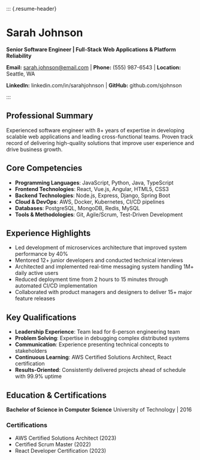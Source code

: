 ::: {.resume-header}

# Sarah Johnson

**Senior Software Engineer | Full-Stack Web Applications & Platform Reliability**

**Email:** sarah.johnson@email.com | **Phone:** (555) 987-6543 | **Location:** Seattle, WA

**LinkedIn:** linkedin.com/in/sarahjohnson | **GitHub:** github.com/sjohnson

:::

## Professional Summary

Experienced software engineer with 8+ years of expertise in developing scalable web applications and leading cross-functional teams. Proven track record of delivering high-quality solutions that improve user experience and drive business growth.

## Core Competencies

- **Programming Languages**: JavaScript, Python, Java, TypeScript
- **Frontend Technologies**: React, Vue.js, Angular, HTML5, CSS3
- **Backend Technologies**: Node.js, Express, Django, Spring Boot
- **Cloud & DevOps**: AWS, Docker, Kubernetes, CI/CD pipelines
- **Databases**: PostgreSQL, MongoDB, Redis, MySQL
- **Tools & Methodologies**: Git, Agile/Scrum, Test-Driven Development

## Experience Highlights

- Led development of microservices architecture that improved system performance by 40%
- Mentored 12+ junior developers and conducted technical interviews
- Architected and implemented real-time messaging system handling 1M+ daily active users
- Reduced deployment time from 2 hours to 15 minutes through automated CI/CD implementation
- Collaborated with product managers and designers to deliver 15+ major feature releases

## Key Qualifications

- **Leadership Experience**: Team lead for 6-person engineering team
- **Problem Solving**: Expertise in debugging complex distributed systems
- **Communication**: Experience presenting technical concepts to stakeholders
- **Continuous Learning**: AWS Certified Solutions Architect, React certification
- **Results-Oriented**: Consistently delivered projects ahead of schedule with 99.9% uptime

## Education & Certifications

**Bachelor of Science in Computer Science**
University of Technology | 2016

### Certifications

- AWS Certified Solutions Architect (2023)
- Certified Scrum Master (2022)
- React Developer Certification (2023)
